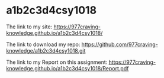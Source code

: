 # a1b2c3d4csy1018
The link to my site:
https://977craving-knowledge.github.io/a1b2c3d4csy1018/

The link to download my repo:
https://github.com/977craving-knowledge/a1b2c3d4csy1018.git

The link to my Report on this assignment:
https://977craving-knowledge.github.io/a1b2c3d4csy1018/Report.pdf

